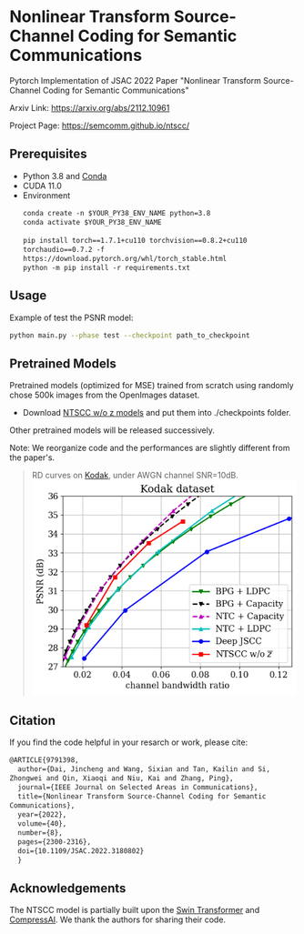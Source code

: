 # Nonlinear Transform Source-Channel Coding for Semantic Communications

Pytorch Implementation of JSAC 2022 Paper "Nonlinear Transform Source-Channel Coding for Semantic Communications"

Arxiv Link: https://arxiv.org/abs/2112.10961

Project Page: https://semcomm.github.io/ntscc/

## Prerequisites
* Python 3.8 and [Conda](https://www.anaconda.com/)
* CUDA 11.0
* Environment
    ```
    conda create -n $YOUR_PY38_ENV_NAME python=3.8
    conda activate $YOUR_PY38_ENV_NAME
    
    pip install torch==1.7.1+cu110 torchvision==0.8.2+cu110 torchaudio==0.7.2 -f https://download.pytorch.org/whl/torch_stable.html
    python -m pip install -r requirements.txt
    ```
  
## Usage


Example of test the PSNR model:
```bash
python main.py --phase test --checkpoint path_to_checkpoint
```

## Pretrained Models

Pretrained models (optimized for MSE) trained from scratch using randomly chose 500k images from the OpenImages dataset.

* Download [NTSCC w/o z models](https://drive.google.com/drive/folders/1qNRu_08-O5-lkqo3Sht48FCLITqqK6t-?usp=sharing) and put them into ./checkpoints folder.

Other pretrained models will be released successively.

Note: We reorganize code and the performances are slightly different from the paper's.

>  RD curves on [Kodak](http://r0k.us/graphics/kodak/), under AWGN channel SNR=10dB.
![kodak_rd](fig/kodak_results_bandwidth/kodak_psnr_cbr_10dB.png)

## Citation
If you find the code helpful in your resarch or work, please cite:
```
@ARTICLE{9791398,
  author={Dai, Jincheng and Wang, Sixian and Tan, Kailin and Si, Zhongwei and Qin, Xiaoqi and Niu, Kai and Zhang, Ping},
  journal={IEEE Journal on Selected Areas in Communications}, 
  title={Nonlinear Transform Source-Channel Coding for Semantic Communications}, 
  year={2022},
  volume={40},
  number={8},
  pages={2300-2316},
  doi={10.1109/JSAC.2022.3180802}
  }
```

## Acknowledgements
The NTSCC model is partially built upon the [Swin Transformer](https://github.com/microsoft/Swin-Transformer) and [CompressAI](https://github.com/InterDigitalInc/CompressAI/). We thank the authors for sharing their code.


